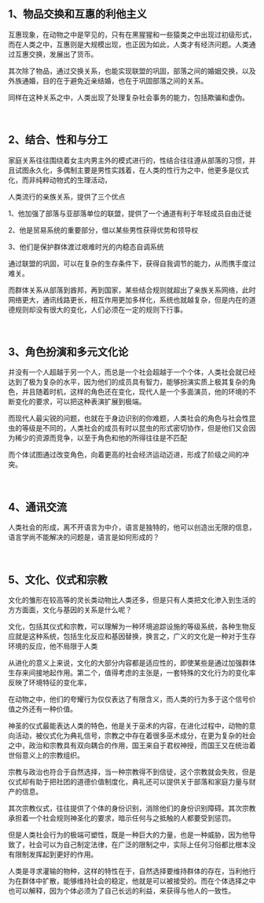 <h2>1、物品交换和互惠的利他主义</h2><p data-pid="2PSHoAKa">互惠现象，在动物之中是罕见的，只有在黑猩猩和一些猿类之中出现过初级形式，而在人类之中，互惠则是大规模出现，也正因为如此，人类才有经济问题。人类通过互惠交换，发展出了货币。</p><p data-pid="7nAOnGD-">其次除了物品，通过交换关系，也能实现联盟的巩固，部落之间的婚姻交换，以及外族通婚，目的在于避免近亲结婚，也在于巩固部落之间的关系。</p><p data-pid="rWFNru4Q">同样在这种关系之中，人类出现了处理复杂社会事务的能力，包括欺骗和虚伪。</p><p><br></p><h2>2、结合、性和与分工</h2><p data-pid="5sPesost">家庭关系往往围绕着女主内男主外的模式进行的，性结合往往遵从部落的习惯，并且试图永久化，多偶制主要是男性实践着，在人类的性行为之中，他更多是仪式化，而非纯粹动物式的生理活动，</p><p data-pid="ffTvRRD7">人类流行的亲族关系，提供了三个优点</p><p data-pid="-VD0lQUe">1、他加强了部落与亚部落单位的联盟，提供了一个通道有利于年轻成员自由迁徙</p><p data-pid="6soWUWtY">2、他是贸易系统的重要部分，借以某些男性获得优势和领导权</p><p data-pid="GtNzYq_b">3、他们是保护群体渡过艰难时光的内稳态自调系统</p><p data-pid="qhasRaX5">通过联盟的巩固，可以在复杂的生存条件下，获得自我调节的能力，从而携手度过难关。</p><p data-pid="Uh4dhyDG">而群体关系从部落到酋邦，再到国家，某些结合规则就超出了亲族关系网络，此时网络更大，通讯线路更长，相互作用更加多样化，系统也就越复杂，但是内在的道德规则却没有很大的变化，人们必须在一定的规则下行事。</p><p><br></p><h2>3、角色扮演和多元文化论</h2><p data-pid="plMbDwCF">并没有一个人超越于另一个人，而总是一个社会超越于一个个体，人类社会就已经达到了极为复杂的水平，因为他们的成员具有智力，能够扮演实质上极其复杂的角色，并且随着时机，这样的角色还在变化，现代人是一个多面演员，他的环境的不断变化的要求，可以把这种表演扩展到极端。</p><p data-pid="LcneOw-C">而现代人最尖锐的问题，也就在于身边识别的你难题，人类社会的角色与社会性昆虫的等级是不同的，人类社会的成员有时以昆虫的形式密切协作，但是他们又会因为稀少的资源而竞争，以至于角色和他的所得往往是不匹配</p><p data-pid="gBWvTUfT">而个体试图通过改变角色，向着更高的社会经济运动迈进，形成了阶级之间的冲突。</p><p><br></p><h2>4、通讯交流</h2><p data-pid="z0astDCe">人类社会的形成，离不开语言为中介，语言是独特的，他可以创造出无限的信息，语言学尚不能解决的问题是，语言是如何形成的？</p><p><br></p><h2>5、文化、仪式和宗教</h2><p data-pid="9wZifo8X">文化的雏形在较高等的灵长类动物比人类还多，但是只有人类把文化渗入到生活的方方面面，文化与基因的关系是什么呢？</p><p data-pid="DCQ4KR7D">文化，包括其仪式和宗教，可以理解为一种环境追踪设施的等级系统，各种生物反应就是这种系统，包括生化反应和基因替换，换言之，广义的文化是一种对于生存环境的反应，他不局限于人类</p><p data-pid="GOKFEwsB">从进化的意义上来说，文化的大部分内容都是适应性的，即使某些是通过加强群体生存来间接地起作用。第二个，值得考虑的主张是，一套特殊的文化行为的变化率反映了环境特征的变化率，</p><p data-pid="MftUQhH4">在动物之中，他们的夸耀行为仅仅表达了有限含义，而人类的行为多于这个信号价值之外还有一种价值。</p><p data-pid="bQ60EROe">神圣的仪式最能表达人类的特色，他是关于巫术的内容，在进化过程中，动物的意向活动，被仪式化为典礼信号，宗教之中存在着很多巫术成分，在更为复杂的社会之中，政治和宗教具有双向耦合的作用，国王来自于君权神授，而国王又在统治着世俗意义上的宗教组织。</p><p data-pid="VcpzXvpc">宗教与政治也符合于自然选择，当一种宗教得不到信徒，这个宗教就会失败，但是仪式却有助于把社团的道德价值制度化，典礼还可以提供关于部落和家庭力量与财产的信息。</p><p data-pid="evLJ7yt1">其次宗教仪式，往往提供了个体的身份识别，消除他们的身份识别障碍。其次宗教承担着一个社会规则神圣化的要求，暗示任何与之抵触的人都要受到惩罚。</p><p data-pid="zMCufLnK">但是人类社会行为的极端可塑性，既是一种巨大的力量，也是一种威胁，因为他导致了，社会可以为自己制定法律，在广泛的限制之中，实际上任何习俗都比根本没有限制发挥起到更好的作用。</p><p data-pid="zVtj_Ba7">人类是寻求灌输的物种，这样的特性在于，自然选择要维持群体的存在，当利他行为在群体中扩散，能够维持社会的稳定，他就是可以被接受的。而在个体选择之中也可以解释，因为个体必须为了自己长远的利益，来获得与他人的一致性。</p><p></p>